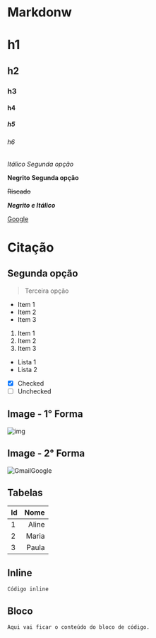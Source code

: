 # Markdonw

# h1
## h2
### h3
#### h4
##### h5
###### h6

*Itálico*
_Segunda opção_

**Negrito**
__Segunda opção__

~~Riscado~~

**_Negrito e Itálico_**

[Google](http://google.com.br)


Citação
===
Segunda opção
---
>Terceira opção


* Item 1
* Item 2
* Item 3

1. Item 1
2. Item 2
3. Item 3

- Lista 1
- Lista 2



- [x] Checked
- [ ] Unchecked

Image - 1° Forma
---
![img](https://www.google.com/gmail/about/static-2.0/images/logo-gmail.png)

Image - 2° Forma
---
![GmailGoogle][id-img]

[id-img]: https://www.google.com/gmail/about/static-2.0/images/logo-gmail.png


Tabelas
---
| Id | Nome   |
| ---| ----: |
| 1  | Aline |
| 2  | Maria |
| 3  | Paula |

Inline
---
`Código inline`

Bloco
---
```
Aqui vai ficar o conteúdo do bloco de código.
```

